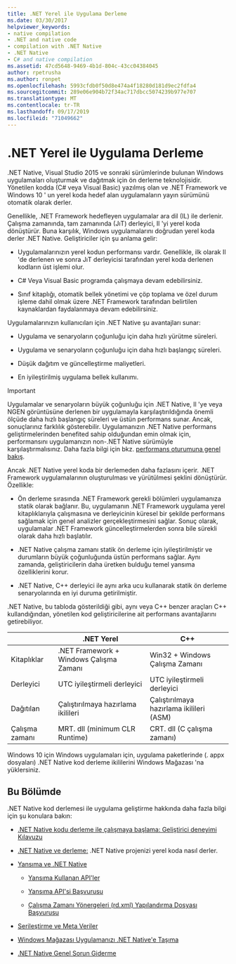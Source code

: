```yaml
---
title: .NET Yerel ile Uygulama Derleme
ms.date: 03/30/2017
helpviewer_keywords:
- native compilation
- .NET and native code
- compilation with .NET Native
- .NET Native
- C# and native compilation
ms.assetid: 47cd5648-9469-4b1d-804c-43cc04384045
author: rpetrusha
ms.author: ronpet
ms.openlocfilehash: 5993cfdb0f50d8e474a4f18280d181d9ec2fdfa4
ms.sourcegitcommit: 289e06e904b72f34ac717dbcc5074239b977e707
ms.translationtype: MT
ms.contentlocale: tr-TR
ms.lasthandoff: 09/17/2019
ms.locfileid: "71049662"
---
```

# <a name="compiling-apps-with-net-native"></a>.NET Yerel ile Uygulama Derleme

.NET Native, Visual Studio 2015 ve sonraki sürümlerinde bulunan Windows uygulamaları oluşturmak ve dağıtmak için ön derleme teknolojisidir. Yönetilen kodda (C# veya Visual Basic) yazılmış olan ve .NET Framework ve Windows 10 ' un yerel koda hedef alan uygulamaların yayın sürümünü otomatik olarak derler.

Genellikle, .NET Framework hedefleyen uygulamalar ara dil (IL) ile derlenir. Çalışma zamanında, tam zamanında (JıT) derleyici, Il 'yi yerel koda dönüştürür. Buna karşılık, Windows uygulamalarını doğrudan yerel koda derler .NET Native. Geliştiriciler için şu anlama gelir:

- Uygulamalarınızın yerel kodun performansı vardır. Genellikle, ilk olarak Il 'de derlenen ve sonra JıT derleyicisi tarafından yerel koda derlenen kodların üst işlemi olur.

- C# Veya Visual Basic programda çalışmaya devam edebilirsiniz.

- Sınıf kitaplığı, otomatik bellek yönetimi ve çöp toplama ve özel durum işleme dahil olmak üzere .NET Framework tarafından belirtilen kaynaklardan faydalanmaya devam edebilirsiniz.

Uygulamalarınızın kullanıcıları için .NET Native şu avantajları sunar:

- Uygulama ve senaryoların çoğunluğu için daha hızlı yürütme süreleri.

- Uygulama ve senaryoların çoğunluğu için daha hızlı başlangıç süreleri.

- Düşük dağıtım ve güncelleştirme maliyetleri.

- En iyileştirilmiş uygulama bellek kullanımı.

> [!IMPORTANT]
> Uygulamalar ve senaryoların büyük çoğunluğu için .NET Native, Il 'ye veya NGEN görüntüsüne derlenen bir uygulamayla karşılaştırıldığında önemli ölçüde daha hızlı başlangıç süreleri ve üstün performans sunar. Ancak, sonuçlarınız farklılık gösterebilir. Uygulamanızın .NET Native performans geliştirmelerinden benefited sahip olduğundan emin olmak için, performansını uygulamanızın non-.NET Native sürümüyle karşılaştırmalısınız. Daha fazla bilgi için bkz. [performans oturumuna genel bakış](https://docs.microsoft.com/visualstudio/profiling/performance-session-overview).

Ancak .NET Native yerel koda bir derlemeden daha fazlasını içerir. .NET Framework uygulamalarının oluşturulması ve yürütülmesi şeklini dönüştürür. Özellikle:

- Ön derleme sırasında .NET Framework gerekli bölümleri uygulamanıza statik olarak bağlanır. Bu, uygulamanın .NET Framework uygulama yerel kitaplıklarıyla çalışmasına ve derleyicinin küresel bir şekilde performans sağlamak için genel analizler gerçekleştirmesini sağlar. Sonuç olarak, uygulamalar .NET Framework güncelleştirmelerden sonra bile sürekli olarak daha hızlı başlatılır.

- .NET Native çalışma zamanı statik ön derleme için iyileştirilmiştir ve durumların büyük çoğunluğunda üstün performans sağlar. Aynı zamanda, geliştiricilerin daha üretken bulduğu temel yansıma özelliklerini korur.

- .NET Native, C++ derleyici ile aynı arka ucu kullanarak statik ön derleme senaryolarında en iyi duruma getirilmiştir.

.NET Native, bu tabloda gösterildiği gibi, aynı veya C++ benzer araçları C++ kullandığından, yönetilen kod geliştiricilerine ait performans avantajlarını getirebiliyor.

||.NET Yerel|C++|
|-|----------------------------------------------------------------|-----------|
|Kitaplıklar|.NET Framework + Windows Çalışma Zamanı|Win32 + Windows Çalışma Zamanı|
|Derleyici|UTC iyileştirmeli derleyici|UTC iyileştirmeli derleyici|
|Dağıtılan|Çalıştırılmaya hazırlama ikilileri|Çalıştırılmaya hazırlama ikilileri (ASM)|
|Çalışma zamanı|MRT. dll (minimum CLR Runtime)|CRT. dll (C çalışma zamanı)|

Windows 10 için Windows uygulamaları için, uygulama paketlerinde (. appx dosyaları) .NET Native kod derleme ikililerini Windows Mağazası 'na yüklersiniz.

## <a name="in-this-section"></a>Bu Bölümde

.NET Native kod derlemesi ile uygulama geliştirme hakkında daha fazla bilgi için şu konulara bakın:

- [.NET Native kodu derleme ile çalışmaya başlama: Geliştirici deneyimi Kılavuzu](getting-started-with-net-native.md)

- [.NET Native ve derleme:](net-native-and-compilation.md) .NET Native projenizi yerel koda nasıl derler.

- [Yansıma ve .NET Native](reflection-and-net-native.md)

  - [Yansıma Kullanan API'ler](apis-that-rely-on-reflection.md)

  - [Yansıma API'si Başvurusu](net-native-reflection-api-reference.md)

  - [Çalışma Zamanı Yönergeleri (rd.xml) Yapılandırma Dosyası Başvurusu](runtime-directives-rd-xml-configuration-file-reference.md)

- [Serileştirme ve Meta Veriler](serialization-and-metadata.md)

- [Windows Mağazası Uygulamanızı .NET Native'e Taşıma](migrating-your-windows-store-app-to-net-native.md)

- [.NET Native Genel Sorun Giderme](net-native-general-troubleshooting.md)

